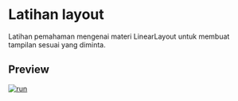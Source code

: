 <a id="t2"></a>
# Latihan layout
Latihan pemahaman mengenai materi LinearLayout untuk membuat tampilan sesuai yang diminta.

## Preview
[![run](https://i.ibb.co/q1cQb8N/t2.jpg)](#t2)